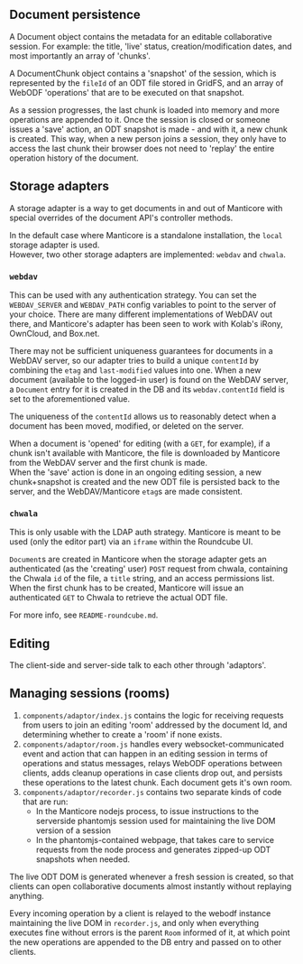 ## Document persistence

A Document object contains the metadata for an editable collaborative session.
For example: the title, 'live' status, creation/modification dates, and most importantly an array of 'chunks'.

A DocumentChunk object contains a 'snapshot' of the session, which is represented by the `fileId` of an ODT file stored in GridFS, and an array of WebODF 'operations' that are to be executed on that snapshot.

As a session progresses, the last chunk is loaded into memory and more operations are appended to it. Once the session is closed or someone issues a 'save' action, an ODT snapshot is made - and with it, a new chunk is created. This way, when a new person joins a session, they only have to access the last chunk their browser does not need to 'replay' the entire operation history of the document.

## Storage adapters

A storage adapter is a way to get documents in and out of Manticore with special overrides of the document API's controller methods.

In the default case where Manticore is a standalone installation, the `local` storage adapter is used.  
However, two other storage adapters are implemented: `webdav` and `chwala`.

### `webdav`

This can be used with any authentication strategy. You can set the `WEBDAV_SERVER` and `WEBDAV_PATH` config variables to point to the server of your choice. There are many different implementations of WebDAV out there, and Manticore's adapter has been seen to work with Kolab's iRony, OwnCloud, and Box.net.

There may not be sufficient uniqueness guarantees for documents in a WebDAV server, so our adapter tries to build a unique `contentId` by combining the `etag` and `last-modified` values into one. When a new document (available to the logged-in user) is found on the WebDAV server, a `Document` entry for it is created in the DB and its `webdav.contentId` field is set to the aforementioned value.

The uniqueness of the `contentId` allows us to reasonably detect when a document has been moved, modified, or deleted on the server.

When a document is 'opened' for editing (with a `GET`, for example), if a chunk isn't available with Manticore, the file is downloaded by Manticore from the WebDAV server and the first chunk is made.  
When the 'save' action is done in an ongoing editing session, a new chunk+snapshot is created and the new ODT file is persisted back to the server, and the WebDAV/Manticore `etag`s are made consistent.

### `chwala`

This is only usable with the LDAP auth strategy. Manticore is meant to be used (only the editor part) via an `iframe` within the Roundcube UI.

`Document`s are created in Manticore when the storage adapter gets an authenticated (as the 'creating' user) `POST` request from chwala, containing the Chwala `id` of the file, a `title` string, and an access permissions list.  
When the first chunk has to be created, Manticore will issue an authenticated `GET` to Chwala to retrieve the actual ODT file.

For more info, see `README-roundcube.md`.

## Editing

The client-side and server-side talk to each other through 'adaptors'.

## Managing sessions (rooms)

1. `components/adaptor/index.js` contains the logic for receiving requests from users to join an editing 'room' addressed by the document Id, and determining whether to create a 'room' if none exists.
2. `components/adaptor/room.js` handles every websocket-communicated event and action that can happen in an editing session in terms of operations and status messages, relays WebODF operations between clients, adds cleanup operations in case clients drop out, and persists these operations to the latest chunk. Each document gets it's own room.
3. `components/adaptor/recorder.js` contains two separate kinds of code that are run:
    - In the Manticore nodejs process, to issue instructions to the serverside phantomjs session used for maintaining the live DOM version of a session
    - In the phantomjs-contained webpage, that takes care to service requests from the node process and generates zipped-up ODT snapshots when needed.

  The live ODT DOM is generated whenever a fresh session is created, so that clients can open collaborative documents almost instantly without replaying anything.

Every incoming operation by a client is relayed to the webodf instance maintaining the live DOM in `recorder.js`, and only when everything executes fine without errors is the parent `Room` informed of it, at which point the new operations are appended to the DB entry and passed on to other clients.
